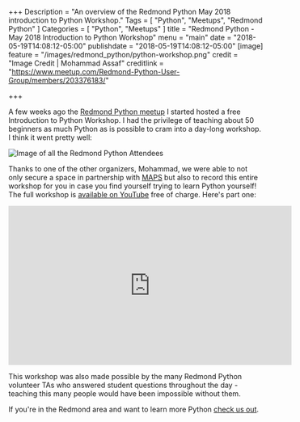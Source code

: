 +++
Description = "An overview of the Redmond Python May 2018 introduction to Python Workshop."
Tags = [
  "Python",
  "Meetups",
  "Redmond Python"
]
Categories = [
  "Python",
  "Meetups"
]
title = "Redmond Python - May 2018 Introduction to Python Workshop"
menu = "main"
date = "2018-05-19T14:08:12-05:00"
publishdate = "2018-05-19T14:08:12-05:00"
[image]
    feature = "/images/redmond_python/python-workshop.png"
    credit = "Image Credit | Mohammad Assaf"
    creditlink = "https://www.meetup.com/Redmond-Python-User-Group/members/203376183/"

+++

A few weeks ago the [Redmond Python meetup](https://www.meetup.com/Redmond-Python-User-Group/) I started hosted a free Introduction to Python Workshop. I had the privilege of teaching about 50 beginners as much Python as is possible to cram into a day-long workshop. I think it went pretty well:

![Image of all the Redmond Python Attendees](/images/redmond_python/redmond-python-attendees.jpeg)

<!--more-->

Thanks to one of the other organizers, Mohammad, we were able to not only secure a space in partnership with [MAPS](https://www.mapsredmond.org) but also to record this entire workshop for you in case you find yourself trying to learn Python yourself! The full workshop is [available on YouTube](https://www.youtube.com/watch?v=H8jPfF1oogc&list=PLF4MXqnQsKgfMI-dPZjr6-5I5iE9J-kpj) free of charge. Here's part one:

<iframe width="560" height="315" src="https://www.youtube.com/embed/H8jPfF1oogc" frameborder="0" allow="autoplay; encrypted-media" allowfullscreen></iframe>

This workshop was also made possible by the many Redmond Python volunteer TAs who answered student questions throughout the day - teaching this many people would have been impossible without them. 

If you're in the Redmond area and want to learn more Python [check us out](https://www.meetup.com/Redmond-Python-User-Group/).
